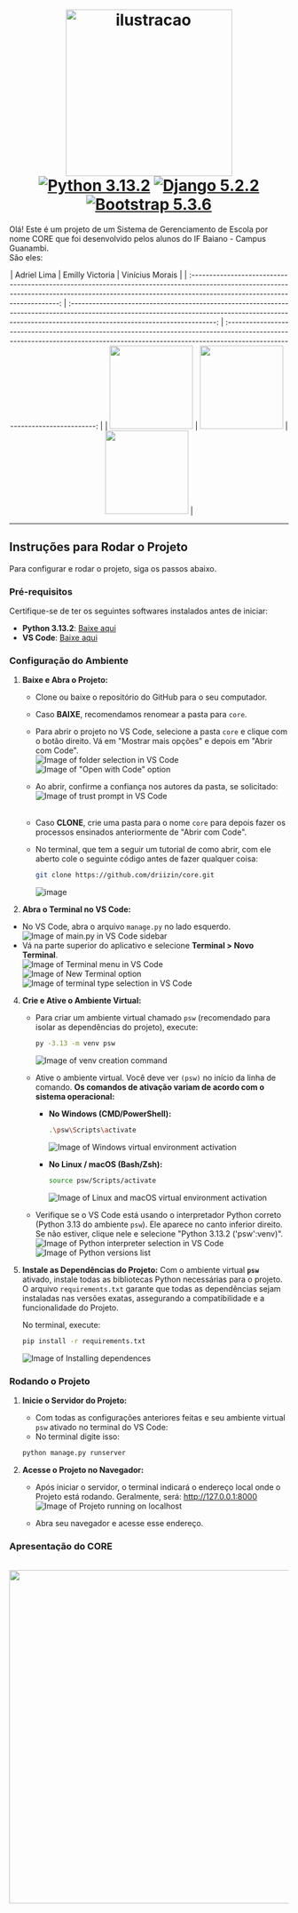 # <div align="center"> <img width="300" height="300" alt="ilustracao" src="https://github.com/user-attachments/assets/7099b97f-5573-4089-85ab-f96e19184762" /> <br>[![Python 3.13.2](https://img.shields.io/badge/Python-3.13.2-3776AB?logo=python&logoColor=white)](https://www.python.org/downloads/release/python-3132/) [![Django 5.2.2](https://img.shields.io/badge/Django-5.2.2-092E20?logo=django&logoColor=white)](https://docs.djangoproject.com/en/5.2/) [![Bootstrap 5.3.6](https://img.shields.io/badge/Bootstrap-5.3.6-7952B3?logo=bootstrap&logoColor=white)](https://getbootstrap.com/docs/5.3/)</div>

Olá! Este é um projeto de um Sistema de Gerenciamento de Escola por nome CORE que foi desenvolvido pelos alunos do IF Baiano - Campus Guanambi.<br>
São eles: <div align="center">
  | Adriel Lima                                                                                                                                                                                            | Emilly Victoria                                                                                                                                                                                         | Vinícius Morais                                                                                                                                                                                           |
  | :-----------------------------------------------------------------------------------------------------------------------------------------------------------------------------------------------------: | :-----------------------------------------------------------------------------------------------------------------------------------------------------------------------------------------------------: | :-----------------------------------------------------------------------------------------------------------------------------------------------------------------------------------------------------: |
  | <a href="https://www.instagram.com/wrttdriel/"><img src="https://github.com/user-attachments/assets/45e6c560-ff1b-4bd7-9ea0-2ec6b8cfc48a" width="150" height="150"/></a> | <a href="https://www.instagram.com/emillyszf/"><img src="https://github.com/user-attachments/assets/c2c12f03-74d8-430a-9314-cc23353de29b" width="150" height="150"/></a> | <a href="https://www.instagram.com/wtfvinaa/"><img src="https://github.com/user-attachments/assets/ed14cfb8-6721-43e9-a474-da1c94e16ee5" width="150" height="150"/></a> |
</div>

---

## Instruções para Rodar o Projeto

Para configurar e rodar o projeto, siga os passos abaixo.

### Pré-requisitos

Certifique-se de ter os seguintes softwares instalados antes de iniciar:

* **Python 3.13.2**: [Baixe aqui](https://www.python.org/downloads/release/python-3132/)
* **VS Code**: [Baixe aqui](https://code.visualstudio.com/download)

### Configuração do Ambiente

1.  **Baixe e Abra o Projeto:**
    * Clone ou baixe o repositório do GitHub para o seu computador.
    * Caso **BAIXE**, recomendamos renomear a pasta para `core`.
    * Para abrir o projeto no VS Code, selecione a pasta `core` e clique com o botão direito. Vá em "Mostrar mais opções" e depois em "Abrir com Code".<br>
        ![Image of folder selection in VS Code](https://github.com/user-attachments/assets/457d52cf-5156-4217-9aeb-3edb364f660e)<br>
        ![Image of "Open with Code" option](https://github.com/user-attachments/assets/8e63ea94-f864-45c8-885c-7fa7b22a1eb3)<br>

    * Ao abrir, confirme a confiança nos autores da pasta, se solicitado:<br>
        ![Image of trust prompt in VS Code](https://github.com/user-attachments/assets/201a63d6-f321-4629-911b-4b32a995d162)<br><br>
    * Caso **CLONE**, crie uma pasta para o nome `core` para depois fazer os processos ensinados anteriormente de "Abrir com Code".<br>
    *  No terminal, que tem a seguir um tutorial de como abrir, com ele aberto cole o seguinte código antes de fazer qualquer coisa:
         ```bash
         git clone https://github.com/driizin/core.git
         ```
         ![image](https://github.com/user-attachments/assets/df43ebad-15b8-44c2-8c4b-6873b0b7ae80)


2.  **Abra o Terminal no VS Code:**
   * No VS Code, abra o arquivo `manage.py` no lado esquerdo.<br>
        ![Image of main.py in VS Code sidebar](https://github.com/user-attachments/assets/6a95ecc8-797f-4740-bbe4-4de8b5393209)<br>
   * Vá na parte superior do aplicativo e selecione **Terminal > Novo Terminal**.<br>
        ![Image of Terminal menu in VS Code](https://github.com/user-attachments/assets/56dd7070-7d93-473a-a69a-f211f3ad9b64)<br>
        ![Image of New Terminal option](https://github.com/user-attachments/assets/953ca9ed-fcd8-4601-8234-585e12bd2437)<br>
        ![Image of terminal type selection in VS Code](https://github.com/user-attachments/assets/121e2d2b-e025-4b3a-bdb1-2db1f2a9d592)<br>


4.  **Crie e Ative o Ambiente Virtual:**
    * Para criar um ambiente virtual chamado `psw` (recomendado para isolar as dependências do projeto), execute:
        ```bash
        py -3.13 -m venv psw
        ```
        ![Image of venv creation command](https://github.com/user-attachments/assets/2cfb0f82-43c3-442c-b559-29f30de68add)

    * Ative o ambiente virtual. Você deve ver `(psw)` no início da linha de comando. **Os comandos de ativação variam de acordo com o sistema operacional:**
        * **No Windows (CMD/PowerShell):**
            ```bash
            .\psw\Scripts\activate
            ```
            ![Image of Windows virtual environment activation](https://github.com/user-attachments/assets/07aed937-7561-4836-a72c-1c0a55e81c65)

        * **No Linux / macOS (Bash/Zsh):**
            ```bash
            source psw/Scripts/activate
            ```
            ![Image of Linux and macOS virtual environment activation](https://github.com/user-attachments/assets/75912e3e-9dcf-424a-9cdc-0680c0309168)

    * Verifique se o VS Code está usando o interpretador Python correto (Python 3.13 do ambiente `psw`). Ele aparece no canto inferior direito. Se não estiver, clique nele e selecione "Python 3.13.2 ('psw':venv)".<br>
        ![Image of Python interpreter selection in VS Code](https://github.com/user-attachments/assets/3607090a-789d-4ade-88cf-b8edfd5de12e)<br>
        ![Image of Python versions list](https://github.com/user-attachments/assets/00734203-4a80-4967-bd9a-770aaa99044c)

5.  **Instale as Dependências do Projeto:**
    Com o ambiente virtual **`psw`** ativado, instale todas as bibliotecas Python necessárias para o projeto. O arquivo `requirements.txt` garante que todas as dependências sejam instaladas nas versões exatas, assegurando a compatibilidade e a funcionalidade do Projeto.

    No terminal, execute:
    ```bash
    pip install -r requirements.txt
    ```
    ![Image of Installing dependences](https://github.com/user-attachments/assets/893f1b6f-85d6-4433-be35-7db9c67a33e8)<br>
    
### Rodando o Projeto

1.  **Inicie o Servidor do Projeto:**
    * Com todas as configurações anteriores feitas e seu ambiente virtual `psw` ativado no terminal do VS Code:
    * No terminal digite isso:<br>
    ```bash
    python manage.py runserver
    ```

2.  **Acesse o Projeto no Navegador:**
    * Após iniciar o servidor, o terminal indicará o endereço local onde o Projeto está rodando. Geralmente, será:
        http://127.0.0.1:8000
        ![Image of Projeto running on localhost](https://github.com/user-attachments/assets/d3b9a4bc-d3c2-448d-b8bb-035c1d0a40a0)<br>

    * Abra seu navegador e acesse esse endereço.

### Apresentação do CORE
<br>
<div align="center">
  <a href="https://youtu.be/7UvogPe2O1E">
    <img src="https://github.com/user-attachments/assets/4d49827a-d640-4a2c-ad99-b84eb51ee60e" width="600" height="600"/>
  </a>
</div>



